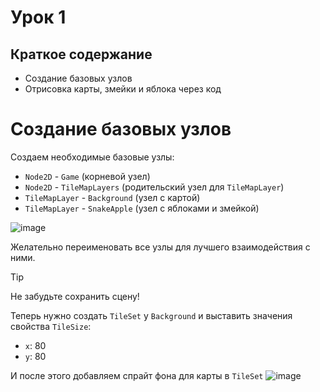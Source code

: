 # Урок 1 

## Краткое содержание 
- Создание базовых узлов
- Отрисовка карты, змейки и яблока через код


# Создание базовых узлов

Создаем необходимые базовые узлы:
- `Node2D` - `Game` (корневой узел)
- `Node2D` - `TileMapLayers` (родительский узел для `TileMapLayer`)
- `TileMapLayer` - `Background` (узел с картой)
- `TileMapLayer` - `SnakeApple` (узел с яблоками и змейкой) 

![image](https://github.com/user-attachments/assets/0d55655c-cd0e-432c-b300-57fc6625019e)

Желательно переименовать все узлы для лучшего взаимодействия с ними.

>[!Tip]
>Не забудьте сохранить сцену!

Теперь нужно создать `TileSet` у `Background` и выставить значения свойства `TileSize`:
- `x`: 80
- `y`: 80

И после этого добавляем спрайт фона для карты в `TileSet`
![image](https://github.com/user-attachments/assets/e7eb82b1-936a-408d-be8b-daaa236ecaad)
